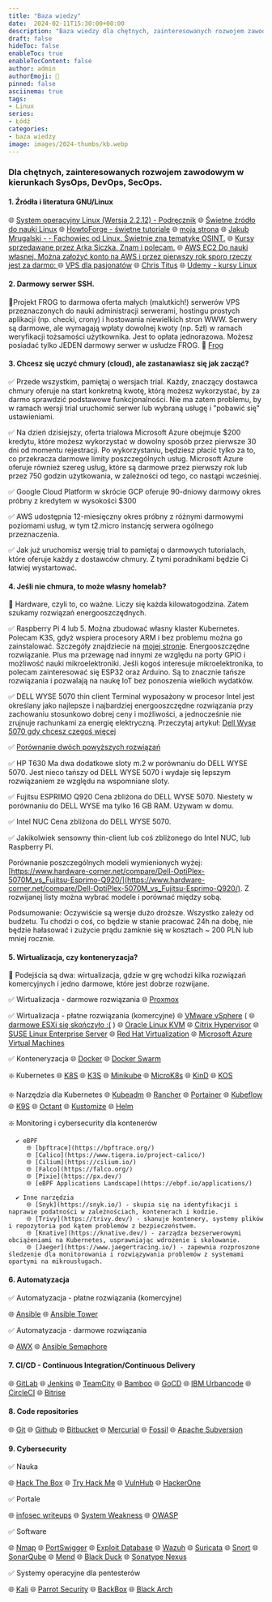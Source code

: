 ```yaml
---
title: "Baza wiedzy"
date:  2024-02-11T15:30:00+00:00
description: "Baza wiedzy dla chętnych, zainteresowanych rozwojem zawodowym w kierunkach SysOps, DevOps, SecOps."
draft: false
hideToc: false
enableToc: true
enableTocContent: false
author: admin
authorEmoji: 🐧
pinned: false
asciinema: true
tags:
- Linux
series:
- Łódź
categories:
- baza wiedzy
image: images/2024-thumbs/kb.webp
---
```

### Dla chętnych, zainteresowanych rozwojem zawodowym w kierunkach SysOps, DevOps, SecOps.

#### 1. **Źródła i literatura GNU/Linux**

🌐 [System operacyjny Linux (Wersja 2.2.12) - Podręcznik](https://students.mimuw.edu.pl/SO/LinuxPodrecznik/index.html)
🌐 [Świetne źródło do nauki Linux](https://wazniak.mimuw.edu.pl/index.php?title=Systemy_operacyjne )
🌐 [HowtoForge - świetne tutoriale](https://www.howtoforge.com/)
🌐 [moja strona](https://sysadmin.info.pl)
🌐 [Jakub Mrugalski -  - Fachowiec od Linux. Świetnie zna tematykę OSINT.](https://mrugalski.pl/)
🌐 [Kursy sprzedawane przez Arka Siczka. Znam i polecam.](https://asdevops.pl/)
🌐 [AWS EC2 Do nauki własnej. Można założyć konto na AWS i przez pierwszy rok sporo rzeczy jest za darmo: ](https://aws.amazon.com/ec2/)
🌐 [VPS dla pasjonatów](https://mikr.us/)
🌐 [Chris Titus](https://christitus.com/categories/linux/)
🌐 [Udemy - kursy Linux](https://www.udemy.com/courses/search/?src=ukw&q=Linux)

#### 2. **Darmowy serwer SSH.**

📌Projekt FROG to darmowa oferta małych (malutkich!) serwerów VPS przeznaczonych do nauki administracji serwerami, hostingu prostych aplikacji (np. checki, crony) i hostowania niewielkich stron WWW. Serwery są darmowe, ale wymagają wpłaty dowolnej kwoty (np. 5zł) w ramach weryfikacji tożsamości użytkownika. Jest to opłata jednorazowa. Możesz posiadać tylko JEDEN darmowy serwer w usłudze FROG. 🐸 [Frog](https://frog.mikr.us/)

#### 3.  **Chcesz się uczyć chmury (cloud), ale zastanawiasz się jak zacząć?**

   ✅ Przede wszystkim, pamiętaj o wersjach trial. Każdy, znaczący dostawca chmury oferuje na start konkretną kwotę, którą możesz wykorzystać, by za darmo sprawdzić podstawowe funkcjonalności. Nie ma zatem problemu, by w ramach wersji trial uruchomić serwer lub wybraną usługę i "pobawić się" ustawieniami.

   ✅ Na dzień dzisiejszy, oferta trialowa Microsoft Azure obejmuje $200 kredytu, które możesz wykorzystać w dowolny sposób przez pierwsze 30 dni od momentu rejestracji. Po wykorzystaniu, będziesz płacić tylko za to, co przekracza darmowe limity poszczególnych usług. Microsoft Azure oferuje również szereg usług, które są darmowe przez pierwszy rok lub przez 750 godzin użytkowania, w zależności od tego, co nastąpi wcześniej.

   ✅ Google Cloud Platform w skrócie GCP oferuje 90-dniowy darmowy okres próbny z kredytem w wysokości $300

   ✅ AWS udostępnia 12-miesięczny okres próbny z różnymi darmowymi poziomami usług, w tym t2.micro instancję serwera ogólnego przeznaczenia.

   ✅ Jak już uruchomisz wersję trial to pamiętaj o darmowych tutorialach, które oferuje każdy z dostawców chmury. Z tymi poradnikami będzie Ci łatwiej wystartować.

#### 4. **Jeśli nie chmura, to może własny homelab?**

📌 Hardware, czyli to, co ważne. Liczy się każda kilowatogodzina. Zatem szukamy rozwiązań energooszczędnych.

   ✅ Raspberry Pi 4 lub 5. Można zbudować własny klaster Kubernetes. Polecam K3S, gdyż wspiera procesory ARM i bez problemu można go zainstalować. Szczegóły znajdziecie na [mojej stronie](https://sysadmin.info.pl). Energooszczędne rozwiązanie. Plus ma przewagę nad innymi ze względu na porty GPIO i możliwość nauki mikroelektroniki. Jeśli kogoś interesuje mikroelektronika, to polecam zainteresować się ESP32 oraz Arduino. Są to znacznie tańsze rozwiązania i pozwalają na naukę IoT bez ponoszenia wielkich wydatków.

   ✅ DELL WYSE 5070 thin client
      Terminal wyposażony w procesor Intel jest określany jako najlepsze i najbardziej energooszczędne rozwiązania przy zachowaniu stosunkowo dobrej ceny i możliwości, a jednocześnie nie zrujnuje rachunkami za energię elektryczną. Przeczytaj artykuł: [Dell Wyse 5070 gdy chcesz czegoś więcej](https://hejdom.pl/blog/22-home-assistant/965-home-assistant-sprzet-dell-wyse-5070-gdy-chcesz-czegos-wiecej.html)

   ✅ [Porównanie dwóch powyższych rozwiązań](https://browser.geekbench.com/v5/cpu/compare/9792492?baseline=8704648)

   ✅ HP T630 
      Ma dwa dodatkowe sloty m.2 w porównaniu do DELL WYSE 5070. Jest nieco tańszy od DELL WYSE 5070 i wydaje się lepszym rozwiązaniem ze względu na wspomniane sloty. 

   ✅ Fujitsu ESPRIMO Q920 
      Cena zbliżona do DELL WYSE 5070. Niestety w porównaniu do DELL WYSE ma tylko 16 GB RAM. Używam w domu.

   ✅ Intel NUC
      Cena zbliżona do DELL WYSE 5070.

   ✅ Jakikolwiek sensowny thin-client lub coś zbliżonego do Intel NUC, lub Raspberry Pi.

Porównanie poszczególnych modeli wymienionych wyżej: [https://www.hardware-corner.net/compare/Dell-OptiPlex-5070M_vs_Fujitsu-Esprimo-Q920/](https://www.hardware-corner.net/compare/Dell-OptiPlex-5070M_vs_Fujitsu-Esprimo-Q920/). Z rozwijanej listy można wybrać modele i porównać między sobą.

Podsumowanie: Oczywiście są wersje dużo droższe. Wszystko zależy od budżetu. Tu chodzi o coś, co będzie w stanie pracować 24h na dobę, nie będzie hałasować i zużycie prądu zamknie się w kosztach ~ 200 PLN lub mniej rocznie.

#### 5. **Wirtualizacja, czy konteneryzacja?**

📌 Podejścia są dwa: wirtualizacja, gdzie w grę wchodzi kilka rozwiązań komercyjnych i jedno darmowe, które jest dobrze rozwijane. 

   ✅ Wirtualizacja - darmowe rozwiązania
      🌐 [Proxmox](https://www.proxmox.com/en/proxmox-virtual-environment/comparison)
   
   ✅ Wirtualizacja - płatne rozwiązania (komercyjne)
      🌐 [VMware vSphere](https://www.vmware.com/products/vsphere.html) (
      🌐 [darmowe ESXi się skończyło :(](https://blogs.vmware.com/cloud-foundation/2024/01/22/vmware-end-of-availability-of-perpetual-licensing-and-saas-services/) )
      🌐 [Oracle Linux KVM](https://www.oracle.com/virtualization/)
      🌐 [Citrix Hypervisor](https://www.citrix.com/downloads/citrix-hypervisor/)
      🌐 [SUSE Linux Enterprise Server](https://www.suse.com/pl-pl/products/server/)
      🌐 [Red Hat Virtualization](https://access.redhat.com/products/red-hat-virtualization)
      🌐 [Microsoft Azure Virtual Machines](https://azure.microsoft.com/en-us/products/virtual-machines)
   
   ✅ Konteneryzacja
      🌐 [Docker](https://www.docker.com/)
      🌐 [Docker Swarm](https://docs.docker.com/engine/swarm/key-concepts/)
      
   ❇️ Kubernetes
      🌐 [K8S](https://kubernetes.io/)
      🌐 [K3S](https://k3d.io/)
      🌐 [Minikube](https://minikube.sigs.k8s.io/docs/)
      🌐 [MicroK8s](https://microk8s.io/)
      🌐 [KinD](https://kind.sigs.k8s.io/)
      🌐 [KOS](https://docs.k0sproject.io/v1.27.2+k0s.0/)

   ❇️ Narzędzia dla Kubernetes
      🌐 [Kubeadm](https://kubernetes.io/docs/reference/setup-tools/kubeadm/)
      🌐 [Rancher](https://www.rancher.com/)
      🌐 [Portainer](https://www.portainer.io/)
      🌐 [Kubeflow](https://www.kubeflow.org/)
      🌐 [K9S](https://k9scli.io/topics/install/)
      🌐 [Octant](https://octant.dev/)
      🌐 [Kustomize](https://kustomize.io/)
      🌐 [Helm](https://helm.sh/)

   ❇️ Monitoring i cybersecurity dla kontenerów

      ✔️ eBPF
         🌐 [bpftrace](https://bpftrace.org/)
         🌐 [Calico](https://www.tigera.io/project-calico/)
         🌐 [Cilium](https://cilium.io/)
         🌐 [Falco](https://falco.org/)
         🌐 [Pixie](https://px.dev/)
         🌐 [eBPF Applications Landscape](https://ebpf.io/applications/)

      ✔️ Inne narzędzia
         🌐 [Snyk](https://snyk.io/) - skupia się na identyfikacji i naprawie podatności w zależnościach, kontenerach i kodzie.
         🌐 [Trivy](https://trivy.dev/) - skanuje kontenery, systemy plików i repozytoria pod kątem problemów z bezpieczeństwem.
         🌐 [Knative](https://knative.dev/) - zarządza bezserwerowymi obciążeniami na Kubernetes, usprawniając wdrożenie i skalowanie.
         🌐 [Jaeger](https://www.jaegertracing.io/) - zapewnia rozproszone śledzenie dla monitorowania i rozwiązywania problemów z systemami opartymi na mikrousługach.
         
#### 6. **Automatyzacja**

✅ Automatyzacja - płatne rozwiązania (komercyjne)

   🌐 [Ansible](https://www.ansible.com/)
   🌐 [Ansible Tower](https://docs.ansible.com/ansible-tower/)

✅ Automatyzacja - darmowe rozwiązania

   🌐 [AWX](https://github.com/ansible/awx)
   🌐 [Ansible Semaphore](https://www.semui.co/)

#### 7. **CI/CD - Continuous Integration/Continuous Delivery**

🌐 [GitLab](https://about.gitlab.com/)
🌐 [Jenkins](https://www.jenkins.io/)
🌐 [TeamCity](https://www.jetbrains.com/teamcity/)
🌐 [Bamboo](https://www.atlassian.com/software/bamboo)
🌐 [GoCD](https://www.gocd.org/)
🌐 [IBM Urbancode](https://www.ibm.com/products/urbancode)
🌐 [CircleCI](https://circleci.com/)
🌐 [Bitrise](https://github.com/bitrise-io/bitrise)

#### **8. Code repositories**

🌐 [Git](https://git-scm.com/)
🌐 [Github](https://github.com/)
🌐 [Bitbucket](https://bitbucket.org/)
🌐 [Mercurial](https://www.mercurial-scm.org/)
🌐 [Fossil](https://fossil-scm.org/home/doc/trunk/www/index.wiki)
🌐 [Apache Subversion](https://subversion.apache.org/)

#### **9. Cybersecurity**

✅ Nauka

🌐 [Hack The Box](https://www.hackthebox.com/)
🌐 [Try Hack Me](https://tryhackme.com/)
🌐 [VulnHub](https://www.vulnhub.com/)
🌐 [HackerOne](https://www.hackerone.com/)

✅ Portale

🌐 [infosec writeups](https://infosecwriteups.com/)
🌐 [System Weakness](https://systemweakness.com/)
🌐 [OWASP](https://owasp.org/)

✅ Software

🌐 [Nmap](https://nmap.org/)
🌐 [PortSwigger](https://portswigger.net/)
🌐 [Exploit Database](https://www.exploit-db.com/)
🌐 [Wazuh](https://wazuh.com/)
🌐 [Suricata](https://suricata.io/)
🌐 [Snort](https://www.snort.org/)
🌐 [SonarQube](https://www.sonarsource.com/products/sonarqube/)
🌐 [Mend](https://www.mend.io/)
🌐 [Black Duck](https://www.synopsys.com/software-integrity/software-composition-analysis-tools/black-duck-sca.html)
🌐 [Sonatype Nexus](https://www.sonatype.com/products/sonatype-nexus-repository)

✅ Systemy operacyjne dla pentesterów

🌐 [Kali](https://www.kali.org/)
🌐 [Parrot Security](https://www.parrotsec.org/)
🌐 [BackBox](https://www.backbox.org/)
🌐 [Black Arch](https://blackarch.org/)
